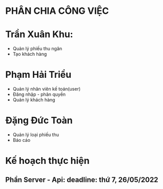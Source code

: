 # PHÂN CHIA CÔNG VIỆC

# Trần Xuân Khu:
+ Quản lý phiếu thu ngân
+ Tạo khách hàng

# Phạm Hải Triều
+ Quản lý nhân viên kế toán(user)
+ Đăng nhập - phân quyền
+ Quản lý khách hàng

# Đặng Đức Toàn
+ Quản lý loại phiếu thu
+ Báo cáo


# Kế hoạch thực hiện

## Phần Server - Api: deadline: thứ 7, 26/05/2022